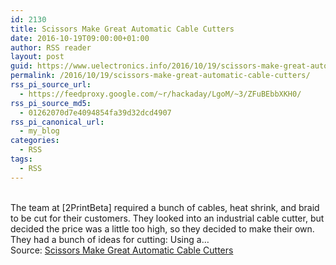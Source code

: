 ```yaml
---
id: 2130
title: Scissors Make Great Automatic Cable Cutters
date: 2016-10-19T09:00:00+01:00
author: RSS reader
layout: post
guid: https://www.uelectronics.info/2016/10/19/scissors-make-great-automatic-cable-cutters/
permalink: /2016/10/19/scissors-make-great-automatic-cable-cutters/
rss_pi_source_url:
  - https://feedproxy.google.com/~r/hackaday/LgoM/~3/ZFuBEbbXKH0/
rss_pi_source_md5:
  - 01262070d7e4094854fa39d32dcd4907
rss_pi_canonical_url:
  - my_blog
categories:
  - RSS
tags:
  - RSS
---
```

&#013;  
The team at [2PrintBeta] required a bunch of cables, heat shrink, and braid to be cut for their customers. They looked into an industrial cable cutter, but decided the price was a little too high, so they decided to make their own. They had a bunch of ideas for cutting: Using a…&#013;  
Source: <a href="https://feedproxy.google.com/~r/hackaday/LgoM/~3/ZFuBEbbXKH0/" target="_blank">Scissors Make Great Automatic Cable Cutters</a>